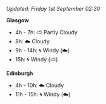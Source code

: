 *Updated: Friday 1st September 02:30*

**Glasgow**

* 4h - 7h: :partly_sunny: Partly Cloudy
* 8h: :cloud: Cloudy
* 9h - 14h: :cyclone: Windy (:cloud:)
* 15h: :cyclone: Windy (:partly_sunny:)

**Edinburgh**

* 4h - 10h: :cloud: Cloudy
* 11h - 15h: :cyclone: Windy (:cloud:)
